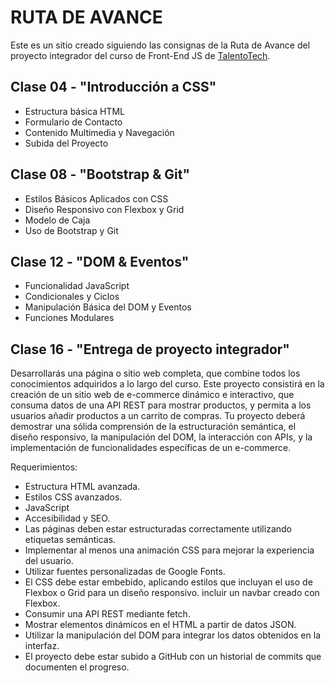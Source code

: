 # RUTA DE AVANCE

Este es un sitio creado siguiendo las consignas de la Ruta de Avance del proyecto integrador del curso de Front-End JS de [TalentoTech](https://inscripcionesagencia.bue.edu.ar/talentotech/).

## Clase 04 - "Introducción a CSS"

- Estructura básica HTML
- Formulario de Contacto
- Contenido Multimedia y Navegación
- Subida del Proyecto

## Clase 08 - "Bootstrap & Git"

- Estilos Básicos Aplicados con CSS
- Diseño Responsivo con Flexbox y Grid
- Modelo de Caja
- Uso de Bootstrap y Git

## Clase 12 - "DOM & Eventos"

- Funcionalidad JavaScript
- Condicionales y Ciclos
- Manipulación Básica del DOM y Eventos
- Funciones Modulares

## Clase 16 - "Entrega de proyecto integrador"

Desarrollarás una página o sitio web completa, que combine todos los conocimientos adquiridos a lo largo del curso. Este proyecto consistirá en la creación de un sitio web de e-commerce dinámico e interactivo, que consuma datos de una API REST para mostrar productos, y permita a los usuarios añadir productos a un carrito de compras. Tu proyecto deberá demostrar una sólida comprensión de la estructuración semántica, el diseño responsivo, la manipulación del DOM, la interacción con APIs, y la implementación de funcionalidades específicas de un e-commerce.

Requerimientos:

- Estructura HTML avanzada.
- Estilos CSS avanzados.
- JavaScript
- Accesibilidad y SEO.
- Las páginas deben estar estructuradas correctamente utilizando etiquetas semánticas.
- Implementar al menos una animación CSS para mejorar la experiencia del usuario.
- Utilizar fuentes personalizadas de Google Fonts.
- El CSS debe estar embebido, aplicando estilos que incluyan el uso de Flexbox o Grid para un diseño responsivo.
  incluir un navbar creado con Flexbox.
- Consumir una API REST mediante fetch.
- Mostrar elementos dinámicos en el HTML a partir de datos JSON.
- Utilizar la manipulación del DOM para integrar los datos obtenidos en la interfaz.
- El proyecto debe estar subido a GitHub con un historial de commits que documenten el progreso.
